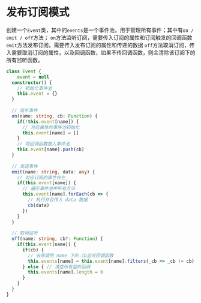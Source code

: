 # 发布订阅模式

创建一个`Event`类，其中的`events`是一个事件池，用于管理所有事件；其中有`on / emit / off`方法；
`on`方法监听订阅，需要传入订阅的属性和订阅触发的回调函数
`emit`方法发布订阅，需要传入发布订阅的属性和传递的数据
`off`方法取消订阅，传入需要取消订阅的属性，以及回调函数，如果不传回调函数，则会清除该订阅下的所有监听函数。

```typescript
class Event {
	event = null
  constructor() {
    // 初始化事件池
    this.event = {}
  }
  
  // 监听事件
  on(name: string, cb: Function) {
    if(!this.event[name]) {
      // 对应属性的事件池初始化
      this.event[name] = []
    }
    // 将回调函数放入事件池
    this.event[name].push(cb)
  }
  	
  // 发送事件
  emit(name: string, data: any) {
    // 对应订阅的属性存在
    if(this.event[name]) {
      // 遍历事件池中所有方法
      this.event[name].forEach(cb => {
        // 执行并且传入 data 数据
        cb(data)
      })
    }
  }
  
  // 取消监听
  off(name: string, cb?: Function) {
    if(this.event[name]) {
      if(cb) {
        // 去除调用 name 下的 cb监听回调函数
        this.events[name] = this.event[name].filters(_cb => _cb != cb)
      } else { // 清空所有监听回调
        this.events[name].length = 0
      }
    }
  }
}
```

